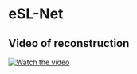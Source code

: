 # eSL-Net

## Video of reconstruction

[![Watch the video](https://github.com/ShinyWang33/eSL-Net/blob/master/figs/screenshot.PNG)](https://youtu.be/FGcRVWCu0hk)
